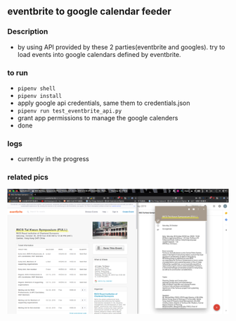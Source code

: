 ## eventbrite to google calendar feeder

### Description
* by using API provided by these 2 parties(eventbrite and googles). try to load events into google calendars defined by eventbrite.

### to run
* `pipenv shell`
* `pipenv install`
* apply google api credentials, same them to credentials.json
* `pipenv run test_eventbrite_api.py`
* grant app permissions to manage the google calenders
* done

### logs
* currently in the progress

### related pics
![screencapture](https://raw.githubusercontent.com/louiscklaw/eventbrite-to-google-calendar-feeder/master/event_brite_to_google_calendar.png)
